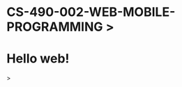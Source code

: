 # CS-490-002-WEB-MOBILE-PROGRAMMING >
<!DOCTYPE html>
<html lang="en">
<head>
      <meta charset="UTF-8">
      <title> Hello</title>
</head>
<body>
<h1>Hello web!</h1>>
</body>
</html>
